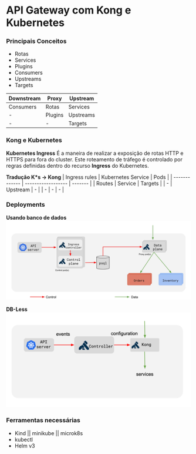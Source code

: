 # API Gateway com Kong e Kubernetes

### Principais Conceitos

- Rotas
- Services
- Plugins
- Consumers
- Upstreams
- Targets

| Downstream | Proxy   | Upstream  |
| ---------- | ------- | --------- |
| Consumers  | Rotas   | Services  |
| -          | Plugins | Upstreams |
| -          | -       | Targets   |

### Kong e Kubernetes

**Kubernetes Ingress**
É a maneira de realizar a exposição de rotas HTTP e HTTPS para fora do cluster.
Este roteamento de tráfego é controlado por regras definidas dentro do recurso **Ingress** do Kubernetes.

**Tradução K*s -> Kong**
| Ingress rules | Kubernetes Service | Pods    |
| ------------- | ------------------ | ------- |
| Routes        | Service            | Targets |
| -             | Upstream           | -       |
| -             | -                  | -       |

### Deployments

**Usando banco de dados**
![](./.github/control-and-data-plane-kong.png)

**DB-Less**
![](./.github/controller-and-data-plane-db-less.png)

### Ferramentas necessárias
- Kind || minikube || microk8s
- kubectl
- Helm v3